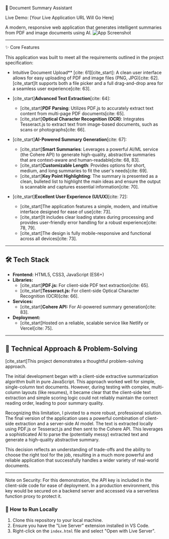 📄 Document Summary Assistant

Live Demo: [Your Live Application URL Will Go Here]

A modern, responsive web application that generates intelligent summaries from PDF and image documents using AI.
![App Screenshot]()

---

✨ Core Features

This application was built to meet all the requirements outlined in the project specification:

* Intuitive Document Upload** [cite: 61][cite_start]: A clean user interface allows for easy uploading of PDF and image files (PNG, JPG)[cite: 62]. [cite_start]It supports both a file picker and a full drag-and-drop area for a seamless user experience[cite: 63].

* [cite_start]**Advanced Text Extraction**[cite: 64]:
    * [cite_start]**PDF Parsing**: Utilizes PDF.js to accurately extract text content from multi-page PDF documents[cite: 65].
    * [cite_start]**Optical Character Recognition (OCR)**: Integrates Tesseract.js to extract text from image-based documents, such as scans or photographs[cite: 66].

* [cite_start]**AI-Powered Summary Generation**[cite: 67]:
    * [cite_start]**Smart Summaries**: Leverages a powerful AI/ML service (the Cohere API) to generate high-quality, abstractive summaries that are context-aware and human-readable[cite: 68, 83].
    * [cite_start]**Customizable Length**: Provides options for short, medium, and long summaries to fit the user's needs[cite: 69].
    * [cite_start]**Key Point Highlighting**: The summary is presented as a clean, bulleted list to highlight the main ideas and ensure the output is scannable and captures essential information[cite: 70].

* [cite_start]**Excellent User Experience (UI/UX)**[cite: 72]:
    * [cite_start]The application features a simple, modern, and intuitive interface designed for ease of use[cite: 73].
    * [cite_start]It includes clear loading states during processing and provides user-friendly error handling for a robust experience[cite: 78, 79].
    * [cite_start]The design is fully mobile-responsive and functional across all devices[cite: 73].

---

## 🛠️ Tech Stack

* **Frontend:** HTML5, CSS3, JavaScript (ES6+)
* **Libraries:**
    * [cite_start]**PDF.js:** For client-side PDF text extraction[cite: 65].
    * [cite_start]**Tesseract.js:** For client-side Optical Character Recognition (OCR)[cite: 66].
* **Services:**
    * [cite_start]**Cohere API:** For AI-powered summary generation[cite: 83].
* **Deployment:**
    * [cite_start]Hosted on a reliable, scalable service like Netlify or Vercel[cite: 75].

---

## 🧠 Technical Approach & Problem-Solving

[cite_start]This project demonstrates a thoughtful problem-solving approach.

The initial development began with a client-side extractive summarization algorithm built in pure JavaScript. This approach worked well for simple, single-column text documents. However, during testing with complex, multi-column layouts (like resumes), it became clear that the client-side text extraction and simple scoring logic could not reliably maintain the correct reading order, leading to poor summary quality.

Recognizing this limitation, I pivoted to a more robust, professional solution. The final version of the application uses a powerful combination of client-side extraction and a server-side AI model. The text is extracted locally using PDF.js or Tesseract.js and then sent to the Cohere API. This leverages a sophisticated AI to parse the (potentially messy) extracted text and generate a high-quality abstractive summary.

This decision reflects an understanding of trade-offs and the ability to choose the right tool for the job, resulting in a much more powerful and reliable application that successfully handles a wider variety of real-world documents.

---
Note on Security: For this demonstration, the API key is included in the client-side code for ease of deployment. In a production environment, this key would be secured on a backend server and accessed via a serverless function proxy to protect it.

### 🚀 How to Run Locally

1.  Clone this repository to your local machine.
2.  Ensure you have the "Live Server" extension installed in VS Code.
3.  Right-click on the `index.html` file and select "Open with Live Server".
